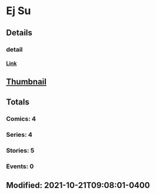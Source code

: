 # Ej  Su 
## Details
### detail
#### [Link](http://marvel.com/comics/creators/14139/ej_su?utm_campaign=apiRef&utm_source=225578a89fc76f3d20fbffda5d17a88d)
## [Thumbnail](http://i.annihil.us/u/prod/marvel/i/mg/b/40/image_not_available.jpg)
## Totals
### Comics: 4
### Series: 4
### Stories: 5
### Events: 0
## Modified: 2021-10-21T09:08:01-0400